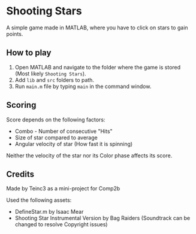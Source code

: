 # Shooting Stars
A simple game made in MATLAB, where you have to click on stars to gain points.

## How to play
1. Open MATLAB and navigate to the folder where the game is stored (Most likely `Shooting Stars`).
2. Add `lib` and `src` folders to path.
3. Run `main.m` file by typing `main` in the command window.

## Scoring
Score depends on the following factors:
- Combo - Number of consecutive "Hits"
- Size of star compared to average
- Angular velocity of star (How fast it is spinning)

Neither the velocity of the star nor its Color phase affects its score.

## Credits
Made by Teinc3 as a mini-project for Comp2b

Used the following assets:
- DefineStar.m by Isaac Mear
- Shooting Star Instrumental Version by Bag Raiders (Soundtrack can be changed to resolve Copyright issues)